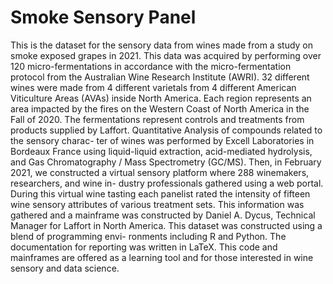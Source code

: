 # Smoke Sensory Panel 

This is the dataset for the sensory data from wines made from a study
on smoke exposed grapes in 2021. This data was acquired by performing over
120 micro-fermentations in accordance with the micro-fermentation protocol
from the Australian Wine Research Institute (AWRI). 32 different wines were
made from 4 different varietals from 4 different American Viticulture Areas
(AVAs) inside North America. Each region represents an area impacted by
the fires on the Western Coast of North America in the Fall of 2020. The
fermentations represent controls and treatments from products supplied by
Laffort. Quantitative Analysis of compounds related to the sensory charac-
ter of wines was performed by Excell Laboratories in Bordeaux France using
liquid-liquid extraction, acid-mediated hydrolysis, and Gas Chromatography
/ Mass Spectrometry (GC/MS). Then, in February 2021, we constructed a
virtual sensory platform where 288 winemakers, researchers, and wine in-
dustry professionals gathered using a web portal. During this virtual wine
tasting each panelist rated the intensity of fifteen wine sensory attributes
of various treatment sets. This information was gathered and a mainframe
was constructed by Daniel A. Dycus, Technical Manager for Laffort in North
America. This dataset was constructed using a blend of programming envi-
ronments including R and Python. The documentation for reporting was written 
in LaTeX. This code and mainframes are offered as a learning tool and for those 
interested in wine sensory and data science. 
